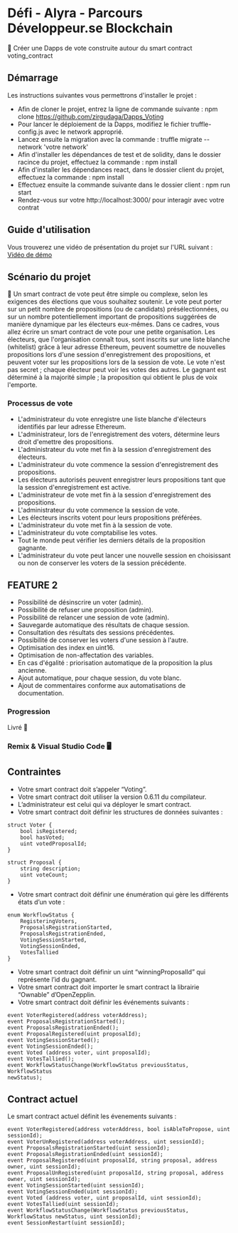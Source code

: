 # Défi - Alyra - Parcours Développeur.se Blockchain

📌  Créer une Dapps de vote construite autour du smart contract voting_contract

## Démarrage

Les instructions suivantes vous permettrons d'installer le projet :
- Afin de cloner le projet, entrez la ligne de commande suivante : npm clone https://github.com/zirgudaga/Dapps_Voting
- Pour lancer le déploiement de la Dapps, modifiez le fichier truffle-config.js avec le network approprié.
- Lancez ensuite la migration avec la commande : truffle migrate --network 'votre network'
- Afin d'installer les dépendances de test et de solidity, dans le dossier racince du projet, effectuez la commande : npm install 
- Afin d'installer les dépendances react, dans le dossier client du projet, effectuez la commande : npm install
- Effectuez ensuite la commande suivante dans le dossier client : npm run start
- Rendez-vous sur votre http://localhost:3000/ pour interagir avec votre contrat

## Guide d'utilisation

Vous trouverez une vidéo de présentation du projet sur l'URL suivant : [Vidéo de démo](https://www.youtube.com/watch?v=IH6rcTJsz1s)


## Scénario du projet

📌  Un smart contract de vote peut être simple ou complexe, selon les exigences des élections que vous souhaitez soutenir. Le vote peut porter sur un petit nombre de propositions (ou de candidats) présélectionnées, ou sur un nombre potentiellement important de propositions suggérées de manière dynamique par les électeurs eux-mêmes.
Dans ce cadres, vous allez écrire un smart contract de vote pour une petite organisation. Les électeurs, que l'organisation connaît tous, sont inscrits sur une liste blanche (whitelist) grâce à leur adresse Ethereum, peuvent soumettre de nouvelles propositions lors d'une session d'enregistrement des propositions, et peuvent voter sur les propositions lors de la session de vote.
Le vote n'est pas secret ; chaque électeur peut voir les votes des autres.
Le gagnant est déterminé à la majorité simple ; la proposition qui obtient le plus de voix l'emporte.

### Processus de vote

- L'administrateur du vote enregistre une liste blanche d'électeurs identifiés par leur adresse Ethereum.
- L'administrateur, lors de l'enregistrement des voters, détermine leurs droit d'emettre des propositions.
- L'administrateur du vote met fin à la session d'enregistrement des électeurs.
- L'administrateur du vote commence la session d'enregistrement des propositions.
- Les électeurs autorisés peuvent enregistrer leurs propositions tant que la session d'enregistrement est active.
- L'administrateur de vote met fin à la session d'enregistrement des propositions.
- L'administrateur du vote commence la session de vote.
- Les électeurs inscrits votent pour leurs propositions préférées.
- L'administrateur du vote met fin à la session de vote.
- L'administrateur du vote comptabilise les votes.
- Tout le monde peut vérifier les derniers détails de la proposition gagnante.
- L'administrateur du vote peut lancer une nouvelle session en choisissant ou non de conserver les voters de la session précédente.

## FEATURE 2

- Possibilité de désinscrire un voter (admin).
- Possibilité de refuser une proposition (admin).
- Possibilité de relancer une session de vote (admin).
- Sauvegarde automatique des résultats de chaque session.
- Consultation des résultats des sessions précédentes.
- Possibilité de conserver les voters d'une session à l'autre.
- Optimisation des index en uint16.
- Optimisation de non-affectation des variables.
- En cas d'égalité : priorisation automatique de la proposition la plus ancienne.
- Ajout automatique, pour chaque session, du vote blanc.
- Ajout de commentaires conforme aux automatisations de documentation.

### Progression

Livré  🚀

### Remix & Visual Studio Code  🖥️

## Contraintes

- Votre smart contract doit s’appeler “Voting”. 
- Votre smart contract doit utiliser la version 0.6.11 du compilateur.
- L’administrateur est celui qui va déployer le smart contract. 
- Votre smart contract doit définir les structures de données suivantes : 
```
struct Voter {
    bool isRegistered;
    bool hasVoted;
    uint votedProposalId;
}

struct Proposal {
    string description;
    uint voteCount;
}
```
- Votre smart contract doit définir une énumération qui gère les différents états d’un vote :
```
enum WorkflowStatus {
    RegisteringVoters,
    ProposalsRegistrationStarted,
    ProposalsRegistrationEnded,
    VotingSessionStarted,
    VotingSessionEnded,
    VotesTallied
}
```
- Votre smart contract doit définir un uint “winningProposalId” qui représente l’id du gagnant.
- Votre smart contract doit importer le smart contract la librairie “Ownable” d’OpenZepplin.
- Votre smart contract doit définir les événements suivants : 
```
event VoterRegistered(address voterAddress);
event ProposalsRegistrationStarted();
event ProposalsRegistrationEnded();
event ProposalRegistered(uint proposalId);
event VotingSessionStarted();
event VotingSessionEnded();
event Voted (address voter, uint proposalId);
event VotesTallied();
event WorkflowStatusChange(WorkflowStatus previousStatus, WorkflowStatus
newStatus);
```
## Contract actuel

Le smart contract actuel définit les évenements suivants : 
```
event VoterRegistered(address voterAddress, bool isAbleToPropose, uint sessionId);
event VoterUnRegistered(address voterAddress, uint sessionId);                          
event ProposalsRegistrationStarted(uint sessionId);
event ProposalsRegistrationEnded(uint sessionId);
event ProposalRegistered(uint proposalId, string proposal, address owner, uint sessionId);
event ProposalUnRegistered(uint proposalId, string proposal, address owner, uint sessionId);                                        
event VotingSessionStarted(uint sessionId);
event VotingSessionEnded(uint sessionId);
event Voted (address voter, uint proposalId, uint sessionId);
event VotesTallied(uint sessionId);
event WorkflowStatusChange(WorkflowStatus previousStatus, WorkflowStatus newStatus, uint sessionId);
event SessionRestart(uint sessionId);
```

